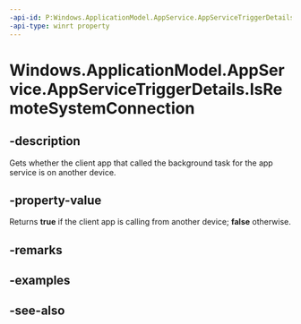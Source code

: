 ----api-id: P:Windows.ApplicationModel.AppService.AppServiceTriggerDetails.IsRemoteSystemConnection
-api-type: winrt property
---<!-- Property syntaxpublic bool IsRemoteSystemConnection { get; }--># Windows.ApplicationModel.AppService.AppServiceTriggerDetails.IsRemoteSystemConnection## -descriptionGets whether the client app that called the background task for the app service is on another device.## -property-valueReturns **true** if the client app is calling from another device; **false** otherwise.## -remarks## -examples## -see-also